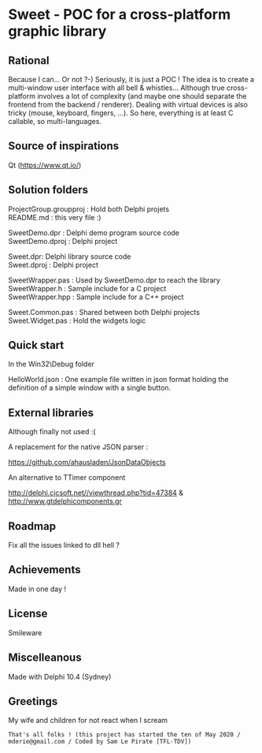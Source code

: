 
Sweet - POC for a cross-platform graphic library
================================================

Rational
--------

Because I can... Or not ?-) Seriously, it is just a POC !
The idea is to create a multi-window user interface with all bell & whistles...
Although true cross-platform involves a lot of complexity (and maybe one should separate
the frontend from the backend / renderer). Dealing with virtual devices is also tricky
(mouse, keyboard, fingers, ...). So here, everything is at least C callable, so multi-languages.

Source of inspirations
----------------------

Qt (https://www.qt.io/)

Solution folders
----------------

ProjectGroup.groupproj : Hold both Delphi projets  
README.md : this very file :)

SweetDemo.dpr : Delphi demo program source code  
SweetDemo.dproj : Delphi project  

Sweet.dpr:  Delphi library source code  
Sweet.dproj : Delphi project  

SweetWrapper.pas : Used by SweetDemo.dpr to reach the library  
SweetWrapper.h : Sample include for a C project  
SweetWrapper.hpp : Sample include for a C++ project  

Sweet.Common.pas : Shared between both Delphi projects  
Sweet.Widget.pas : Hold the widgets logic  

Quick start
-----------

In the Win32\Debug folder

HelloWorld.json : One example file written in json format holding the definition of
a simple window with a single button.

External libraries
------------------

Although finally not used :(

A replacement for the native JSON parser : 

https://github.com/ahausladen/JsonDataObjects

An alternative to TTimer component

http://delphi.cjcsoft.net//viewthread.php?tid=47384 & http://www.gtdelphicomponents.gr

Roadmap
-------

Fix all the issues linked to dll hell ?

Achievements
------------

Made in one day !

License
-------

Smileware

Miscelleanous
-------------

Made with Delphi 10.4 (Sydney)

Greetings
---------

My wife and children for not react when I scream

````
That's all folks ! (this project has started the ten of May 2020 / mderie@gmail.com / Coded by Sam Le Pirate [TFL-TDV])
````
